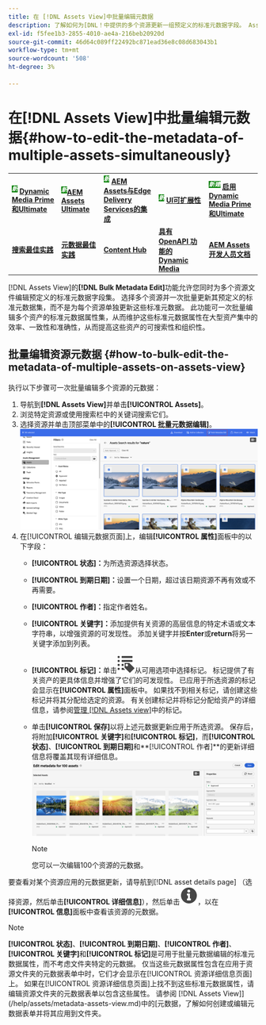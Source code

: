 ```yaml
---
title: 在 [!DNL Assets View]中批量编辑元数据
description: 了解如何为[DNL！中提供的多个资源更新一组预定义的标准元数据字段。 Assets视图]同时运行。
exl-id: f5fee1b3-2855-4010-ae4a-216beb20920d
source-git-commit: 46d64c089ff22492bc871ead36e8c08d683043b1
workflow-type: tm+mt
source-wordcount: '508'
ht-degree: 3%

---
```


# 在[!DNL Assets View]中批量编辑元数据{#how-to-edit-the-metadata-of-multiple-assets-simultaneously}

<table>
    <tr>
        <td>
            <sup style= "background-color:#008000; color:#FFFFFF; font-weight:bold"><i>新</i></sup> <a href="/help/assets/dynamic-media/dm-prime-ultimate.md"><b>Dynamic Media Prime和Ultimate</b></a>
        </td>
        <td>
            <sup style= "background-color:#008000; color:#FFFFFF; font-weight:bold"><i>新</i></sup><a href="/help/assets/assets-ultimate-overview.md"><b>AEM Assets Ultimate</b></a>
        </td>
        <td>
            <sup style= "background-color:#008000; color:#FFFFFF; font-weight:bold"><i>新</i></sup> <a href="/help/assets/integrate-aem-assets-edge-delivery-services.md"><b>AEM Assets与Edge Delivery Services的集成</b></a>
        </td>
        <td>
            <sup style= "background-color:#008000; color:#FFFFFF; font-weight:bold"><i>新</i></sup> <a href="/help/assets/aem-assets-view-ui-extensibility.md"><b>UI可扩展性</b></a>
        </td>
          <td>
            <sup style= "background-color:#008000; color:#FFFFFF; font-weight:bold"><i>新建</i></sup> <a href="/help/assets/dynamic-media/enable-dynamic-media-prime-and-ultimate.md"><b>启用Dynamic Media Prime和Ultimate</b></a>
        </td>
    </tr>
    <tr>
        <td>
            <a href="/help/assets/search-best-practices.md"><b>搜索最佳实践</b></a>
        </td>
        <td>
            <a href="/help/assets/metadata-best-practices.md"><b>元数据最佳实践</b></a>
        </td>
        <td>
            <a href="/help/assets/product-overview.md"><b>Content Hub</b></a>
        </td>
        <td>
            <a href="/help/assets/dynamic-media-open-apis-overview.md"><b>具有 OpenAPI 功能的 Dynamic Media</b></a>
        </td>
        <td>
            <a href="https://developer.adobe.com/experience-cloud/experience-manager-apis/"><b>AEM Assets 开发人员文档</b></a>
        </td>
    </tr>
</table>

[!DNL Assets View]的&#x200B;**[!DNL Bulk Metadata Edit]**&#x200B;功能允许您同时为多个资源文件编辑预定义的标准元数据字段集。 选择多个资源并一次批量更新其预定义的标准元数据集，而不是为每个资源单独更新这些标准元数据。 此功能可一次批量编辑多个资产的标准元数据属性集，从而维护这些标准元数据属性在大型资产集中的效率、一致性和准确性，从而提高这些资产的可搜索性和组织性。

## 批量编辑资源元数据 {#how-to-bulk-edit-the-metadata-of-multiple-assets-on-assets-view}

执行以下步骤可一次批量编辑多个资源的元数据：

1. 导航到&#x200B;**[!DNL Assets View]**&#x200B;并单击&#x200B;**[!UICONTROL Assets]**。
1. 浏览特定资源或使用搜索栏中的关键词搜索它们。
1. 选择资源并单击顶部菜单中的&#x200B;**[!UICONTROL 批量元数据编辑]**。
   ![bulk-metadata-edit](/help/assets/assets/bulk-metadata-edit1.png)
1. 在[!UICONTROL 编辑元数据页面]上，编辑&#x200B;**[!UICONTROL 属性]**&#x200B;面板中的以下字段：
   * **[!UICONTROL 状态]：**&#x200B;为所选资源选择状态。
   * **[!UICONTROL 到期日期]：**&#x200B;设置一个日期，超过该日期资源不再有效或不再需要。
   * **[!UICONTROL 作者]：**&#x200B;指定作者姓名。
   * **[!UICONTROL 关键字]：**&#x200B;添加提供有关资源的高层信息的特定术语或文本字符串，以增强资源的可发现性。 添加关键字并按&#x200B;**Enter**&#x200B;或&#x200B;**return**&#x200B;将另一关键字添加到列表。
   * **[!UICONTROL 标记]：**&#x200B;单击![批量元数据编辑](/help/assets/assets/tags-icon.svg)从可用选项中选择标记。 标记提供了有关资产的更具体信息并增强了它们的可发现性。 已应用于所选资源的标记会显示在&#x200B;**[!UICONTROL 属性]**&#x200B;面板中。 如果找不到相关标记，请创建这些标记并将其分配给选定的资源。 有关创建标记并将标记分配给资产的详细信息，请参阅[管理 [!DNL Assets view]](/help/assets/tagging-management-assets-view.md)中的标记。
   * 单击&#x200B;**[!UICONTROL 保存]**&#x200B;以将上述元数据更新应用于所选资源。 保存后，将附加&#x200B;**[!UICONTROL 关键字]**&#x200B;和&#x200B;**[!UICONTROL 标记]**，而&#x200B;**[!UICONTROL 状态]**、**[!UICONTROL 到期日期]**&#x200B;和&#x200B;**[!UICONTROL 作者]**的更新详细信息将覆盖其现有详细信息。
     ![save-bulk-metadata-edit-properties](/help/assets/assets/save-bulk-metadata-edit-properties2.png)

     >[!NOTE]
     >
     >您可以一次编辑100个资源的元数据。

要查看对某个资源应用的元数据更新，请导航到[!DNL asset details page] （选择资源，然后单击&#x200B;**[!UICONTROL 详细信息]**），然后单击![批量元数据编辑](/help/assets/assets/info-icon-solid-black.svg)，以在&#x200B;**[!UICONTROL 信息]**&#x200B;面板中查看该资源的元数据。

>[!NOTE]
>
>**[!UICONTROL 状态]**、**[!UICONTROL 到期日期]**、**[!UICONTROL 作者]**、**[!UICONTROL 关键字]**&#x200B;和&#x200B;**[!UICONTROL 标记]**&#x200B;是可用于批量元数据编辑的标准元数据属性，而不考虑文件夹特定的元数据。 仅当这些元数据属性包含在应用于资源文件夹的元数据表单中时，它们才会显示在[!UICONTROL 资源详细信息页面]上。 如果在[!UICONTROL 资源详细信息页面]上找不到这些标准元数据属性，请编辑资源文件夹的元数据表单以包含这些属性。 请参阅 [!DNL Assets View]](/help/assets/metadata-assets-view.md)中的[元数据，了解如何创建或编辑元数据表单并将其应用到文件夹。
